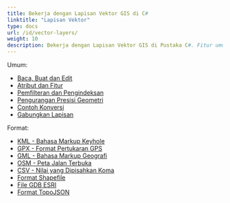 ```yaml
---
title: Bekerja dengan Lapisan Vektor GIS di C#
linktitle: "Lapisan Vektor"
type: docs
url: /id/vector-layers/
weight: 10
description: Bekerja dengan Lapisan Vektor GIS di Pustaka C#. Fitur umum termasuk Baca, Buat dan Edit, Pemfilteran, Pengindeksan, Contoh Konversi dan Gabungkan Lapisan serta format termasuk KML, GPX, GML, OSM, Shapefile, TopoJSON.
---
```


Umum:

- [Baca, Buat dan Edit](/gis/net/read-create-and-edit/)
- [Atribut dan Fitur](/gis/net/attributes-and-features/)
- [Pemfilteran dan Pengindeksan](/gis/net/filtering-and-indexing/)
- [Pengurangan Presisi Geometri](/gis/net/geometry-precision-reducing/)
- [Contoh Konversi](/gis/net/conversion/)
- [Gabungkan Lapisan](/gis/net/join-layers/)

Format:

- [KML - Bahasa Markup Keyhole](/gis/net/kml-keyhole-markup-language/)
- [GPX - Format Pertukaran GPS](/gis/net/gpx-gps-exchange/)
- [GML - Bahasa Markup Geografi](/gis/net/gml-geography-markup-language/)
- [OSM - Peta Jalan Terbuka](/gis/net/osm-open-street-map/)
- [CSV - Nilai yang Dipisahkan Koma](/gis/net/csv-comma-separated-values/)
- [Format Shapefile](/gis/net/shapefile-esri/)
- [File GDB ESRI](/gis/net/gdb-file-esri/)
- [Format TopoJSON](/gis/net/topo-json/)
